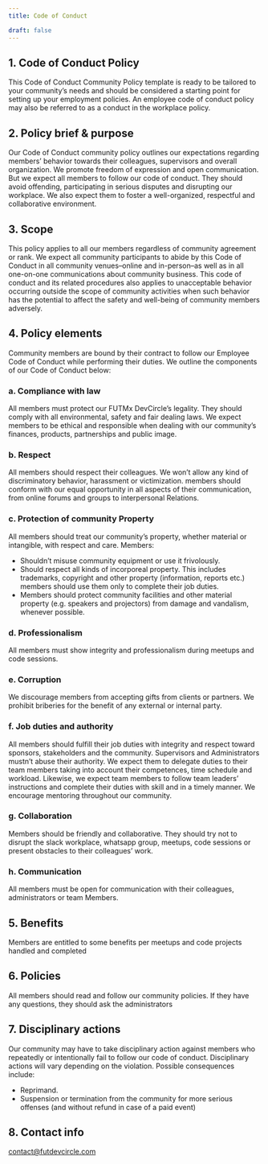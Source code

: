 ```yaml
---
title: Code of Conduct

draft: false
---
```


## 1. Code of Conduct Policy

This Code of Conduct Community Policy template is ready to be tailored to your
community’s needs and should be considered a starting point for setting up your
employment policies. An employee code of conduct policy may also be referred to as a conduct in the workplace policy.

## 2. Policy brief & purpose

Our Code of Conduct community policy outlines our expectations regarding
members’ behavior towards their colleagues, supervisors and overall organization.
We promote freedom of expression and open communication. But we expect all members to
follow our code of conduct. They should avoid offending, participating in serious disputes and
disrupting our workplace. We also expect them to foster a well-organized, respectful and
collaborative environment.


## 3. Scope

This policy applies to all our members regardless of community agreement or rank. We expect all community participants to abide by this Code of Conduct in all community venues–online and in-person–as well as in all one-on-one communications about community business. This code of conduct and its related procedures also applies to unacceptable behavior occurring outside the scope of community activities when such behavior has the potential to affect the safety and well-being of community members adversely.

## 4. Policy elements

Community members are bound by their contract to follow our Employee Code of Conduct while
performing their duties. We outline the components of our Code of Conduct below:

### a. Compliance with law

All members must protect our FUTMx DevCircle’s legality. They should comply with all environmental,
safety and fair dealing laws. We expect members to be ethical and responsible when dealing with
our community’s finances, products, partnerships and public image.

### b. Respect

All members should respect their colleagues. We won’t allow any kind of discriminatory
behavior, harassment or victimization. members should conform with our equal opportunity
in all aspects of their communication, from online forums and groups to interpersonal
Relations.


### c. Protection of community Property

All members should treat our community’s property, whether material or intangible, with respect
and care.
Members:

- Shouldn’t misuse community equipment or use it frivolously.
- Should respect all kinds of incorporeal property. This includes trademarks, copyright and
other property (information, reports etc.) members should use them only to complete their
job duties.
- Members should protect community facilities and other material property (e.g. speakers and projectors) from
damage and vandalism, whenever possible.

### d. Professionalism

All members must show integrity and professionalism during meetups and code sessions.

### e. Corruption

We discourage members from accepting gifts from clients or partners. We prohibit briberies for
the benefit of any external or internal party.

### f. Job duties and authority

All members should fulfill their job duties with integrity and respect toward sponsors,
stakeholders and the community. Supervisors and Administrators mustn’t abuse their authority. We expect them to delegate duties to their team members taking into account their competences, time schedule and workload. Likewise, we expect team members to follow team leaders’ instructions and complete their duties with skill and in a timely manner.
We encourage mentoring throughout our community.

### g. Collaboration

Members should be friendly and collaborative. They should try not to disrupt the slack workplace, whatsapp group, meetups, code sessions or present obstacles to their colleagues’ work.

### h. Communication

All members must be open for communication with their colleagues, administrators or team
Members.


## 5. Benefits

Members are entitled to some benefits per meetups and code projects handled and completed


## 6. Policies

All members should read and follow our community policies. If they have any questions, they
should ask the administrators

## 7. Disciplinary actions

Our community may have to take disciplinary action against members who repeatedly or
intentionally fail to follow our code of conduct. Disciplinary actions will vary depending on the
violation.
Possible consequences include:

- Reprimand.
- Suspension or termination from the community for more serious offenses (and without refund in case of a paid event)


## 8. Contact info

<contact@futdevcircle.com>

